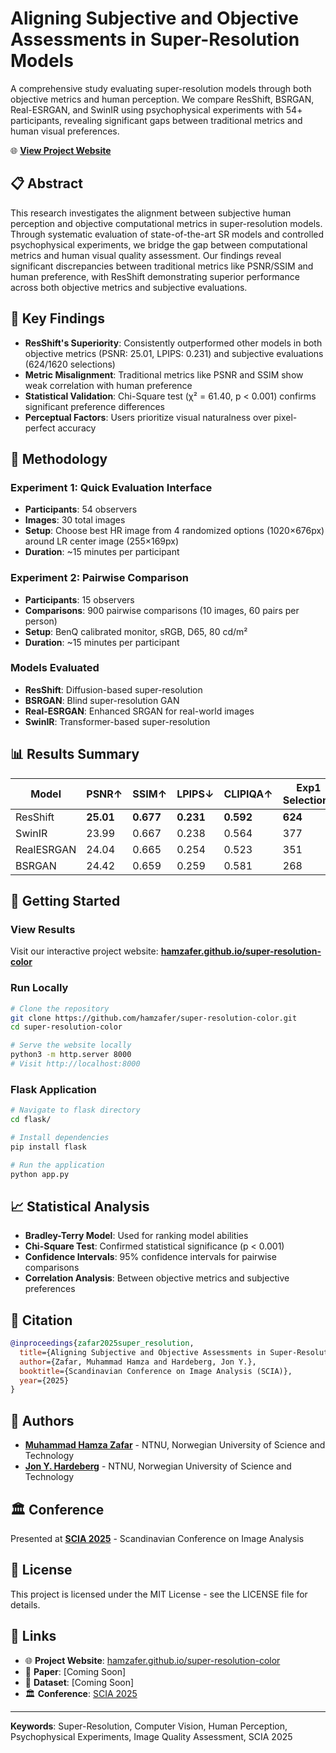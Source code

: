 # Aligning Subjective and Objective Assessments in Super-Resolution Models

A comprehensive study evaluating super-resolution models through both objective metrics and human perception. We compare ResShift, BSRGAN, Real-ESRGAN, and SwinIR using psychophysical experiments with 54+ participants, revealing significant gaps between traditional metrics and human visual preferences.

🌐 **[View Project Website](https://hamzafer.github.io/super-resolution-color/)**

## 📋 Abstract

This research investigates the alignment between subjective human perception and objective computational metrics in super-resolution models. Through systematic evaluation of state-of-the-art SR models and controlled psychophysical experiments, we bridge the gap between computational metrics and human visual quality assessment. Our findings reveal significant discrepancies between traditional metrics like PSNR/SSIM and human preference, with ResShift demonstrating superior performance across both objective metrics and subjective evaluations.

## 🎯 Key Findings

- **ResShift's Superiority**: Consistently outperformed other models in both objective metrics (PSNR: 25.01, LPIPS: 0.231) and subjective evaluations (624/1620 selections)
- **Metric Misalignment**: Traditional metrics like PSNR and SSIM show weak correlation with human preference  
- **Statistical Validation**: Chi-Square test (χ² = 61.40, p < 0.001) confirms significant preference differences
- **Perceptual Factors**: Users prioritize visual naturalness over pixel-perfect accuracy

## 🔬 Methodology

### Experiment 1: Quick Evaluation Interface
- **Participants**: 54 observers
- **Images**: 30 total images
- **Setup**: Choose best HR image from 4 randomized options (1020×676px) around LR center image (255×169px)
- **Duration**: ~15 minutes per participant

### Experiment 2: Pairwise Comparison
- **Participants**: 15 observers  
- **Comparisons**: 900 pairwise comparisons (10 images, 60 pairs per person)
- **Setup**: BenQ calibrated monitor, sRGB, D65, 80 cd/m²
- **Duration**: ~15 minutes per participant

### Models Evaluated
- **ResShift**: Diffusion-based super-resolution
- **BSRGAN**: Blind super-resolution GAN
- **Real-ESRGAN**: Enhanced SRGAN for real-world images  
- **SwinIR**: Transformer-based super-resolution

## 📊 Results Summary

| Model | PSNR↑ | SSIM↑ | LPIPS↓ | CLIPIQA↑ | Exp1 Selections | Exp2 Selections |
|-------|--------|--------|---------|-----------|-----------------|-----------------|
| ResShift | **25.01** | **0.677** | **0.231** | **0.592** | **624** | **309** |
| SwinIR | 23.99 | 0.667 | 0.238 | 0.564 | 377 | 220 |
| RealESRGAN | 24.04 | 0.665 | 0.254 | 0.523 | 351 | 228 |
| BSRGAN | 24.42 | 0.659 | 0.259 | 0.581 | 268 | 143 |

## 🚀 Getting Started

### View Results
Visit our interactive project website: **[hamzafer.github.io/super-resolution-color](https://hamzafer.github.io/super-resolution-color/)**

### Run Locally
```bash
# Clone the repository
git clone https://github.com/hamzafer/super-resolution-color.git
cd super-resolution-color

# Serve the website locally
python3 -m http.server 8000
# Visit http://localhost:8000
```

### Flask Application
```bash
# Navigate to flask directory
cd flask/

# Install dependencies
pip install flask

# Run the application
python app.py
```

## 📈 Statistical Analysis

- **Bradley-Terry Model**: Used for ranking model abilities
- **Chi-Square Test**: Confirmed statistical significance (p < 0.001)
- **Confidence Intervals**: 95% confidence intervals for pairwise comparisons
- **Correlation Analysis**: Between objective metrics and subjective preferences

## 📝 Citation

```bibtex
@inproceedings{zafar2025super_resolution,
  title={Aligning Subjective and Objective Assessments in Super-Resolution Models},
  author={Zafar, Muhammad Hamza and Hardeberg, Jon Y.},
  booktitle={Scandinavian Conference on Image Analysis (SCIA)},
  year={2025}
}
```

## 👥 Authors

- **[Muhammad Hamza Zafar](https://www.linkedin.com/in/ihamzafer/)** - NTNU, Norwegian University of Science and Technology
- **[Jon Y. Hardeberg](https://orcid.org/0000-0003-1150-2498)** - NTNU, Norwegian University of Science and Technology

## 🏛️ Conference

Presented at **[SCIA 2025](https://scia2025.org/)** - Scandinavian Conference on Image Analysis

## 📄 License

This project is licensed under the MIT License - see the LICENSE file for details.

## 🔗 Links

- 🌐 **Project Website**: [hamzafer.github.io/super-resolution-color](https://hamzafer.github.io/super-resolution-color/)
- 📄 **Paper**: [Coming Soon]
- 💾 **Dataset**: [Coming Soon]
- 🏛️ **Conference**: [SCIA 2025](https://scia2025.org/)

---

**Keywords**: Super-Resolution, Computer Vision, Human Perception, Psychophysical Experiments, Image Quality Assessment, SCIA 2025